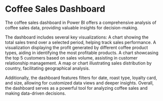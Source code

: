 # Coffee Sales Dashboard

The coffee sales dashboard in Power BI offers a comprehensive analysis of coffee sales data, providing valuable insights for decision-making. 

The dashboard includes several key visualizations:
A chart showing the total sales trend over a selected period, helping track sales performance.
A visualization displaying the profit generated by different coffee product types, aiding in identifying the most profitable products.
A chart showcasing the top 5 customers based on sales volume, assisting in customer relationship management.
A map or chart illustrating sales distribution by country, facilitating geographical analysis.

Additionally, the dashboard features filters for date, roast type, loyalty card, and size, allowing for customized data views and deeper insights.
Overall, the dashboard serves as a powerful tool for analyzing coffee sales and making data-driven decisions.
